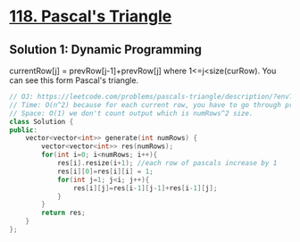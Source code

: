 # [118. Pascal's Triangle](https://leetcode.com/problems/pascals-triangle/description/?envType=daily-question&envId=2023-09-08)

## Solution 1: Dynamic Programming
currentRow[j] = prevRow[j-1]+prevRow[j] where 1<=j<size(curRow). You can see this form Pascal's triangle.
```cpp
// OJ: https://leetcode.com/problems/pascals-triangle/description/?envType=daily-question&envId=2023-09-08
// Time: O(n^2) because for each current row, you have to go through previous row which could be numRows length long.
// Space: O(1) we don't count output which is numRows^2 size.
class Solution {
public:
    vector<vector<int>> generate(int numRows) {
        vector<vector<int>> res(numRows);
        for(int i=0; i<numRows; i++){
            res[i].resize(i+1); //each row of pascals increase by 1
            res[i][0]=res[i][i] = 1;
            for(int j=1; j<i; j++){
                res[i][j]=res[i-1][j-1]+res[i-1][j];
            }
        }
        return res;
    }
};
```